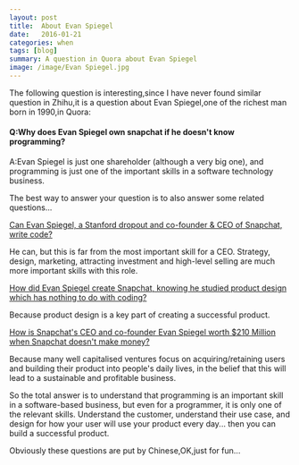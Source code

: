 ```yaml
---
layout: post
title:  About Evan Spiegel
date:   2016-01-21 
categories: when
tags: [blog]  
summary: A question in Quora about Evan Spiegel
image: /image/Evan Spiegel.jpg
---
```

The following question is interesting,since I have never found similar question in Zhihu,it is a question about Evan Spiegel,one of the richest man born in 1990,in Quora:

#### Q:Why does Evan Spiegel own snapchat if he doesn't know programming?

A:Evan Spiegel is just one shareholder (although a very big one), and programming is just one of the important skills in a software technology business.

The best way to answer your question is to also answer some related questions...

[Can Evan Spiegel, a Stanford dropout and co-founder & CEO of Snapchat, write code?](https://www.quora.com/Evan-Spiegel-1/Can-Evan-Spiegel-a-Stanford-dropout-and-co-founder-CEO-of-Snapchat-write-code)

He can, but this is far from the most important skill for a CEO. Strategy, design, marketing, attracting investment and high-level selling are much more important skills with this role.

[How did Evan Spiegel create Snapchat, knowing he studied product design which has nothing to do with coding?](https://www.quora.com/How-did-Evan-Spiegel-create-Snapchat-knowing-he-studied-product-design-which-has-nothing-to-do-with-coding)

Because product design is a key part of creating a successful product.

[How is Snapchat's CEO and co-founder Evan Spiegel worth $210 Million when Snapchat doesn't make money?](https://www.quora.com/How-is-Snapchats-CEO-and-co-founder-Evan-Spiegel-worth-210-Million-when-Snapchat-doesnt-make-money)

Because many well capitalised ventures focus on acquiring/retaining users and building their product into people's daily lives, in the belief that this will lead to a sustainable and profitable business.

So the total answer is to understand that programming is an important skill in a software-based business, but even for a programmer, it is only one of the relevant skills. Understand the customer, understand their use case, and design for how your user will use your product every day... then you can build a successful product.

Obviously these questions are put by Chinese,OK,just for fun...

